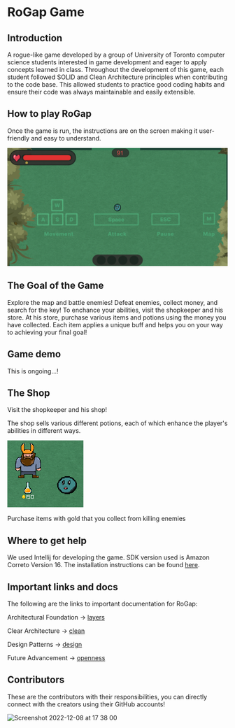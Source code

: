 # RoGap Game

## Introduction
A rogue-like game developed by a group of University of Toronto computer science students interested in game development and eager to apply concepts learned in class. Throughout the development of this game, each student followed SOLID and Clean Architecture principles when contributing to the code base. This allowed students to practice good coding habits and ensure their code was always maintainable and easily extensible.

## How to play RoGap
Once the game is run, the instructions are on the screen making it user-friendly and easy to understand.

![the instructions screen](https://github.com/CSC207-2022F-UofT/course-project-rogap-game/blob/main/screenshots/instructionScreen.png?raw=true)

## The Goal of the Game
Explore the map and battle enemies! Defeat enemies, collect money, and search for the key! To enchance your abilities, visit the shopkeeper and his store. At his store, purchase various items and potions using the money you have collected. Each item applies a unique buff and helps you on your way to achieving your final goal!

## Game demo
This is ongoing...!

## The Shop
Visit the shopkeeper and his shop!

The shop sells various different potions, each of which enhance the player's abilities in different ways.

![close up of the player, shopkeeper, and potion](https://github.com/CSC207-2022F-UofT/course-project-rogap-game/blob/main/screenshots/spriteCloseUp.png?raw=true)

Purchase items with gold that you collect from killing enemies
## Where to get help
We used Intellij for developing the game. SDK version used is Amazon Correto Version 16. The installation instructions can be found [here](https://intellij-support.jetbrains.com/hc/en-us/community/posts/360004337880-Setting-Amazon-Corretto-11-as-Project-SDK).

## Important links and docs
The following are the links to important documentation for RoGap:

Architectural Foundation → [layers](https://github.com/CSC207-2022F-UofT/course-project-rogap-game/wiki)

Clear Architecture → [clean](https://github.com/CSC207-2022F-UofT/course-project-rogap-game/wiki/Clean-Architecture)

Design Patterns → [design](https://github.com/CSC207-2022F-UofT/course-project-rogap-game/wiki/Design-Patterns)

Future Advancement → [openness](https://github.com/CSC207-2022F-UofT/course-project-rogap-game/wiki/Future-Advancement)



## Contributors
These are the contributors with their responsibilities, you can directly connect with the creators using their GitHub accounts!

<img width="696" alt="Screenshot 2022-12-08 at 17 38 00" src="https://user-images.githubusercontent.com/94993837/206581961-3c1152b4-2213-49d2-b795-84768539341f.png">


